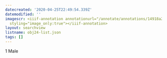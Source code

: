 ```yaml
---
datecreated: '2020-04-25T22:49:54.339Z'
datemodified: ''
imagescr: <iiif-annotation annotationurl="/annotate/annotations/14918a2e-8747-11ea-ad1b-5254008afee6.json"
  styling="image_only:true"></iiif-annotation>
layout: searchview
listname: obj24-list.json
tags: []
---
```

1 Male